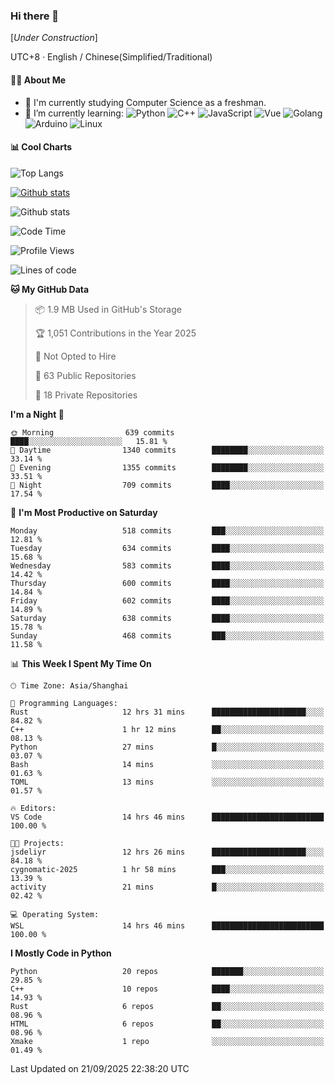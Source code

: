 ### Hi there 👋

\[*Under Construction*\]

UTC+8 · English / Chinese(Simplified/Traditional)

<!--
**NoNormalCreeper/NoNormalCreeper** is a ✨ _special_ ✨ repository because its `README.md` (this file) appears on your GitHub profile.

Here are some ideas to get you started:

- 🔭 I’m currently working on ...
- 🌱 I’m currently learning ...
- 👯 I’m looking to collaborate on ...
- 🤔 I’m looking for help with ...
- 💬 Ask me about ...
- 📫 How to reach me: ...
- 😄 Pronouns: ...
- ⚡ Fun fact: ...
-->

#### 👩‍💻 About Me

- 🏫 I'm currently studying Computer Science as a freshman.
- 🌱 I’m currently learning: 
![Python](https://img.shields.io/badge/-Python-blue?style=flat-square&logo=Python&logoColor=fff)
![C++](https://img.shields.io/badge/-C%2B%2B-00599C?style=flat-square&logo=C%2B%2B&logoColor=fff)
![JavaScript](https://img.shields.io/badge/-JavaScript-ffca18?style=flat-square&logo=JavaScript&logoColor=fff)
![Vue](https://img.shields.io/badge/-Vue-4FC08D?style=flat-square&logo=Vue.js&logoColor=fff)
![Golang](https://img.shields.io/badge/-Go-007d9c?style=flat-square&logo=Go&logoColor=fff)
![Arduino](https://img.shields.io/badge/-Arduino-00979D?style=flat-square&logo=Arduino&logoColor=fff)
![Linux](https://img.shields.io/badge/-Linux-FCC624?style=flat-square&logo=Linux&logoColor=fff)

#### 📊 Cool Charts

![Top Langs](https://readme-stats-zeta-six.vercel.app/api/top-langs/?username=NoNormalCreeper&layout=compact)

[![Github stats](https://readme-stats-zeta-six.vercel.app/api?username=NoNormalCreeper&show=reviews,discussions_started,discussions_answered,prs_merged,prs_merged_percentage)](https://github.com/anuraghazra/github-readme-stats)

![Github stats](https://github-profile-trophy.vercel.app/?username=NoNormalCreeper)


<!--START_SECTION:waka-->
![Code Time](http://img.shields.io/badge/Code%20Time-843%20hrs%2043%20mins-blue)

![Profile Views](http://img.shields.io/badge/Profile%20Views-5-blue)

![Lines of code](https://img.shields.io/badge/From%20Hello%20World%20I%27ve%20Written-4.4%20million%20lines%20of%20code-blue)

**🐱 My GitHub Data** 

> 📦 1.9 MB Used in GitHub's Storage 
 > 
> 🏆 1,051 Contributions in the Year 2025
 > 
> 🚫 Not Opted to Hire
 > 
> 📜 63 Public Repositories 
 > 
> 🔑 18 Private Repositories 
 > 
**I'm a Night 🦉** 

```text
🌞 Morning                639 commits         ████░░░░░░░░░░░░░░░░░░░░░   15.81 % 
🌆 Daytime                1340 commits        ████████░░░░░░░░░░░░░░░░░   33.14 % 
🌃 Evening                1355 commits        ████████░░░░░░░░░░░░░░░░░   33.51 % 
🌙 Night                  709 commits         ████░░░░░░░░░░░░░░░░░░░░░   17.54 % 
```
📅 **I'm Most Productive on Saturday** 

```text
Monday                   518 commits         ███░░░░░░░░░░░░░░░░░░░░░░   12.81 % 
Tuesday                  634 commits         ████░░░░░░░░░░░░░░░░░░░░░   15.68 % 
Wednesday                583 commits         ████░░░░░░░░░░░░░░░░░░░░░   14.42 % 
Thursday                 600 commits         ████░░░░░░░░░░░░░░░░░░░░░   14.84 % 
Friday                   602 commits         ████░░░░░░░░░░░░░░░░░░░░░   14.89 % 
Saturday                 638 commits         ████░░░░░░░░░░░░░░░░░░░░░   15.78 % 
Sunday                   468 commits         ███░░░░░░░░░░░░░░░░░░░░░░   11.58 % 
```


📊 **This Week I Spent My Time On** 

```text
🕑︎ Time Zone: Asia/Shanghai

💬 Programming Languages: 
Rust                     12 hrs 31 mins      █████████████████████░░░░   84.82 % 
C++                      1 hr 12 mins        ██░░░░░░░░░░░░░░░░░░░░░░░   08.13 % 
Python                   27 mins             █░░░░░░░░░░░░░░░░░░░░░░░░   03.07 % 
Bash                     14 mins             ░░░░░░░░░░░░░░░░░░░░░░░░░   01.63 % 
TOML                     13 mins             ░░░░░░░░░░░░░░░░░░░░░░░░░   01.57 % 

🔥 Editors: 
VS Code                  14 hrs 46 mins      █████████████████████████   100.00 % 

🐱‍💻 Projects: 
jsdeliyr                 12 hrs 26 mins      █████████████████████░░░░   84.18 % 
cygnomatic-2025          1 hr 58 mins        ███░░░░░░░░░░░░░░░░░░░░░░   13.39 % 
activity                 21 mins             █░░░░░░░░░░░░░░░░░░░░░░░░   02.42 % 

💻 Operating System: 
WSL                      14 hrs 46 mins      █████████████████████████   100.00 % 
```

**I Mostly Code in Python** 

```text
Python                   20 repos            ███████░░░░░░░░░░░░░░░░░░   29.85 % 
C++                      10 repos            ████░░░░░░░░░░░░░░░░░░░░░   14.93 % 
Rust                     6 repos             ██░░░░░░░░░░░░░░░░░░░░░░░   08.96 % 
HTML                     6 repos             ██░░░░░░░░░░░░░░░░░░░░░░░   08.96 % 
Xmake                    1 repo              ░░░░░░░░░░░░░░░░░░░░░░░░░   01.49 % 
```




 Last Updated on 21/09/2025 22:38:20 UTC
<!--END_SECTION:waka-->

